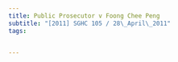 ```yaml
---
title: Public Prosecutor v Foong Chee Peng 
subtitle: "[2011] SGHC 105 / 28\_April\_2011"
tags:


---
```


